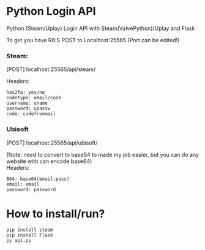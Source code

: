 # Python Login API
Python (Steam/Uplay) Login API with Steam(ValvePython)/Uplay and Flask

To get you have R6:S POST to Localhost:25565 (Port can be edited!)

### Steam:
[POST] localhost:25565/api/steam/

Headers:
```
has2fa: yes/no
codetype: email/code
username: uname
password: upassw
code: codefrommail
```
### Ubisoft
[POST] localhost:25565/api/ubisoft/


(Note: need to convert to base64 to made my job easier, but you can do any website with can encode base64)\
Headers:
```
B64: base64(email:pass)
email: email
password: password
```
# How to install/run?
```
pip install steam
pip install Flask
py api.py
```
